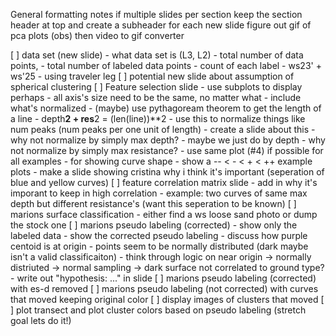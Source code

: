 General formatting notes
    if multiple slides per section keep the section header at top and create a subheader for each new slide
    figure out gif of pca plots (obs) then video to gif converter

[ ] data set (new slide)
    - what data set is (L3, L2)
    - total number of data points,
    - total number of labeled data points
    - count of each label
    - ws23' + ws'25
    - using traveler leg 
[ ] potential new slide about assumption of spherical clustering
[ ] Feature selection slide
    - use subplots to display perhaps
    - all axis's size need to be the same, no matter what
    - include what's normalized
        - (maybe) use pythagoream theorem to get the length of a line
        - depth**2 + res**2 = (len(line))**2
        - use this to normalize things like num peaks (num peaks per one unit of length)
        - create a slide about this
        - why not normalize by simply max depth?
            - maybe we just do by depth
        - why not normalize by simply max resistance?
    - use same plot (#4) if possible for all examples
    - for showing curve shape
        - show a -- < - < + < ++ example plots
        - make a slide showing cristina why i think it's important (seperation of blue and yellow curves)
[ ] feature correlation matrix slide
    - add in why it's imporant to keep in high correlation
        - example: two curves of same max depth but different resistance's (want this seperation to be known)
[ ] marions surface classification 
    - either find a ws loose sand photo or dump the stock one
[ ] marions pseudo labeling (corrected)
    - show only the labeled data 
    - show the corrected pseudo labeling
    - discuss how purple centoid is at origin
    - points seem to be normally distributed (dark maybe isn't a valid classificaiton)
        - think through logic on near origin -> normally distriuted -> normal sampling -> dark surface not correlated to ground type?
        - write out "hypothesis: ..." in slide
[ ] marions pseudo labeling (corrected) with es-d removed
[ ] marions pseudo labeling (not corrected) with curves that moved keeping original color
[ ] display images of clusters that moved
[ ] plot transect and plot cluster colors based on pseudo labeling (stretch goal lets do it!)